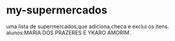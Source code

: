 # my-supermercados
uma lista de supermercados,que adiciona,checa e exclui os itens.
alunos:MARIA DOS PRAZERES E YKARO AMORIM.
